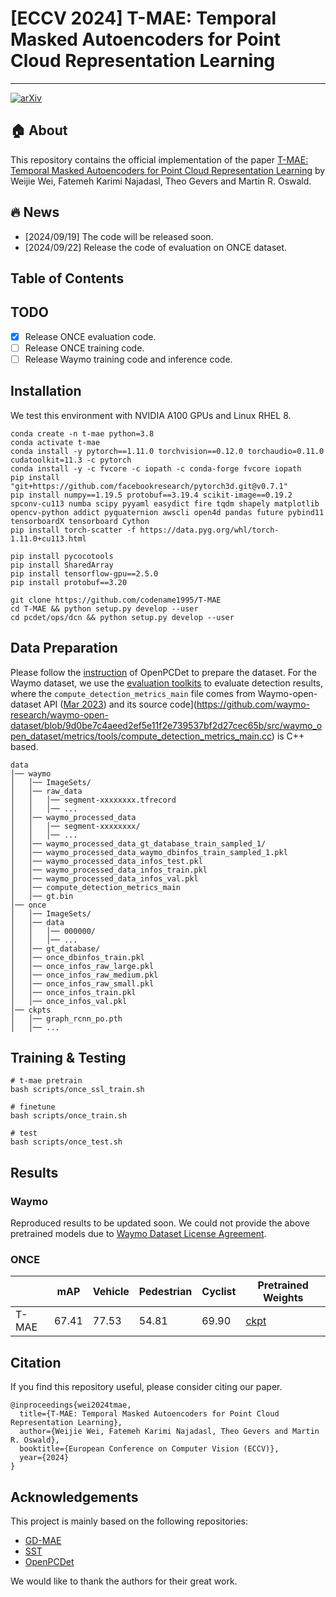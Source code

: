 # [ECCV 2024] T-MAE: Temporal Masked Autoencoders for Point Cloud Representation Learning
---
[![arXiv](https://img.shields.io/badge/arXiv-Paper-<COLOR>.svg)](https://arxiv.org/abs/2312.10217)

## 🏠 About
This repository contains the official implementation of the paper [T-MAE: Temporal Masked Autoencoders for Point Cloud Representation Learning](https://arxiv.org/abs/2312.10217) by Weijie Wei, Fatemeh Karimi Najadasl, Theo Gevers and Martin R. Oswald.

## 🔥 News
- [2024/09/19] The code will be released soon.
- [2024/09/22] Release the code of evaluation on ONCE dataset.

## Table of Contents

## TODO
- [x] Release ONCE evaluation code.
- [ ] Release ONCE training code.
- [ ] Release Waymo training code and inference code.

## Installation
We test this environment with NVIDIA A100 GPUs and Linux RHEL 8.

```
conda create -n t-mae python=3.8
conda activate t-mae
conda install -y pytorch==1.11.0 torchvision==0.12.0 torchaudio=0.11.0 cudatoolkit=11.3 -c pytorch
conda install -y -c fvcore -c iopath -c conda-forge fvcore iopath
pip install "git+https://github.com/facebookresearch/pytorch3d.git@v0.7.1"
pip install numpy==1.19.5 protobuf==3.19.4 scikit-image==0.19.2 spconv-cu113 numba scipy pyyaml easydict fire tqdm shapely matplotlib opencv-python addict pyquaternion awscli open4d pandas future pybind11 tensorboardX tensorboard Cython 
pip install torch-scatter -f https://data.pyg.org/whl/torch-1.11.0+cu113.html

pip install pycocotools
pip install SharedArray
pip install tensorflow-gpu==2.5.0
pip install protobuf==3.20

git clone https://github.com/codename1995/T-MAE
cd T-MAE && python setup.py develop --user
cd pcdet/ops/dcn && python setup.py develop --user
```

## Data Preparation
Please follow the [instruction](https://github.com/open-mmlab/OpenPCDet/blob/master/docs/GETTING_STARTED.md) of OpenPCDet to prepare the dataset. For the Waymo dataset, we use the [evaluation toolkits](https://drive.google.com/drive/folders/1aa1kI9hhzBoZkIBcr8RBO3Zhg_RkOAag?usp=sharing) to evaluate detection results, where the `compute_detection_metrics_main` file comes from Waymo-open-dataset API ([Mar 2023](https://github.com/waymo-research/waymo-open-dataset/blob/9d0be7c4aeed2ef5e11f2e739537bf2d27cec65b/docs/quick_start.md)) and its source code](https://github.com/waymo-research/waymo-open-dataset/blob/9d0be7c4aeed2ef5e11f2e739537bf2d27cec65b/src/waymo_open_dataset/metrics/tools/compute_detection_metrics_main.cc) is C++ based.

```
data
│── waymo
│   │── ImageSets/
│   │── raw_data
│   │   │── segment-xxxxxxxx.tfrecord
│   │   │── ...
│   │── waymo_processed_data
│   │   │── segment-xxxxxxxx/
│   │   │── ...
│   │── waymo_processed_data_gt_database_train_sampled_1/
│   │── waymo_processed_data_waymo_dbinfos_train_sampled_1.pkl
│   │── waymo_processed_data_infos_test.pkl
│   │── waymo_processed_data_infos_train.pkl
│   │── waymo_processed_data_infos_val.pkl
│   │── compute_detection_metrics_main
│   │── gt.bin
│── once
│   │── ImageSets/
│   │── data
│   │   │── 000000/
│   │   │── ...
│   │── gt_database/
│   │── once_dbinfos_train.pkl
│   │── once_infos_raw_large.pkl
│   │── once_infos_raw_medium.pkl
│   │── once_infos_raw_small.pkl
│   │── once_infos_train.pkl
│   │── once_infos_val.pkl
│── ckpts
│   │── graph_rcnn_po.pth
│   │── ...
```


## Training & Testing

```
# t-mae pretrain
bash scripts/once_ssl_train.sh

# finetune
bash scripts/once_train.sh

# test
bash scripts/once_test.sh
```

## Results
### Waymo
Reproduced results to be updated soon.
We could not provide the above pretrained models due to [Waymo Dataset License Agreement](https://waymo.com/open/terms/).


### ONCE
| | mAP | Vehicle | Pedestrian | Cyclist | Pretrained Weights |
| --- | --- | --- | --- | --- | --- |
| T-MAE | 67.41 | 77.53 | 54.81 | 69.90 | [ckpt](https://drive.google.com/file/d/1_8YrjzobyxrK86TyQphGZwhEjBMOfnOa/view?usp=drive_link) |


## Citation
If you find this repository useful, please consider citing our paper.

```
@inproceedings{wei2024tmae,
  title={T-MAE: Temporal Masked Autoencoders for Point Cloud Representation Learning},
  author={Weijie Wei, Fatemeh Karimi Najadasl, Theo Gevers and Martin R. Oswald},
  booktitle={European Conference on Computer Vision (ECCV)},
  year={2024}
}
```


## Acknowledgements
This project is mainly based on the following repositories:
- [GD-MAE](https://github.com/nightmare-n/GD-MAE)
- [SST](https://github.com/tusen-ai/SST)
- [OpenPCDet](https://github.com/open-mmlab/OpenPCDet)

We would like to thank the authors for their great work.

